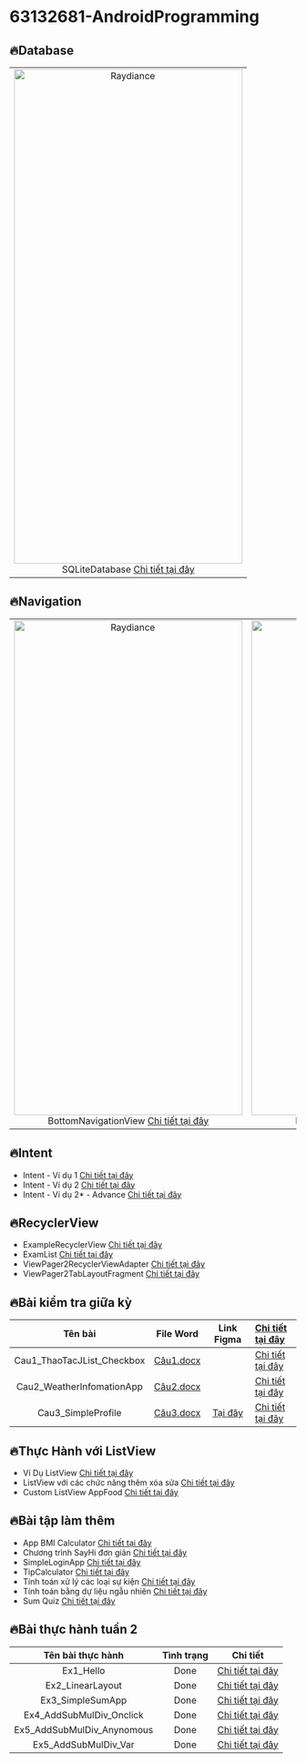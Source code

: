# 63132681-AndroidProgramming
## 🔥Database
<table>
    <tr>
        <td style="text-align: center;">
            <div style="text-align: center;">
                <a target="_blank" href="https://github.com/TienVannnn/63132681-AndroidProgramming/assets/145122420/e55ec2ed-36f1-4265-b733-35bde7065e64">
                    <img alt="Raydiance" width="401" height="869" src="https://github.com/TienVannnn/63132681-AndroidProgramming/assets/145122420/e55ec2ed-36f1-4265-b733-35bde7065e64" />
                </a>
                <div>
                    <span>SQLiteDatabase</span>
                    <a href="https://github.com/TienVannnn/63132681-AndroidProgramming/tree/main/SQLiteDatabase/app/src/main">Chi tiết tại đây</a>
                </div>
            </div>
        </td>
    </tr>
</table>

##
## 🔥Navigation
<table>
    <tr>
        <td style="text-align: center;">
            <div style="text-align: center;">
                <a target="_blank" href="https://github.com/TienVannnn/63132681-AndroidProgramming/tree/main/Example_BottomNavigationView">
                    <img alt="Raydiance" width="401" height="869" src="https://github.com/TienVannnn/63132681-AndroidProgramming/assets/145122420/d13abb15-8c1f-4f47-8e19-1afcdfce4240" />
                </a>
                <div>
                    <span>BottomNavigationView</span>
                    <a href="https://github.com/TienVannnn/63132681-AndroidProgramming/tree/main/Example_BottomNavigationView">Chi tiết tại đây</a>
                </div>
            </div>
        </td>
      <td style="text-align: center;">
            <div style="text-align: center;">
                <a target="_blank" href="https://github.com/TienVannnn/63132681-AndroidProgramming/tree/main/NavigationDrawer/app/src/main">
                    <img alt="Raydiance" width="401" height="869" src="https://github.com/TienVannnn/63132681-AndroidProgramming/assets/145122420/b0db67f5-6cc8-4752-951d-0168fde4787d" />
                </a>
                <div>
                    <span>NavigationDrawer</span>
                    <a href="https://github.com/TienVannnn/63132681-AndroidProgramming/tree/main/NavigationDrawer/app/src/main">Chi tiết tại đây</a>
                </div>
            </div>
        </td>
    </tr>
</table>

##
## 🔥Intent
* Intent - Ví dụ 1 [Chi tiết tại đây](https://github.com/TienVannnn/63132681-AndroidProgramming/tree/main/Intent_VD1)
* Intent - Ví dụ 2 [Chi tiết tại đây](https://github.com/TienVannnn/63132681-AndroidProgramming/tree/main/Intent_VD2)
* Intent - Ví dụ 2* - Advance [Chi tiết tại đây](https://github.com/TienVannnn/63132681-AndroidProgramming/tree/main/Intent_ViDu2Star)
##

## 🔥RecyclerView
* ExampleRecyclerView [Chi tiết tại đây](https://github.com/TienVannnn/63132681-AndroidProgramming/tree/main/ExampleRecyclerView)
* ExamList [Chi tiết tại đây](https://github.com/TienVannnn/63132681-AndroidProgramming/tree/main/ExamList)
* ViewPager2RecyclerViewAdapter [Chi tiết tại đây](https://github.com/TienVannnn/63132681-AndroidProgramming/tree/main/ViewPager2RecyclerViewAdapter)
* ViewPager2TabLayoutFragment [Chi tiết tại đây](https://github.com/TienVannnn/63132681-AndroidProgramming/tree/main/ViewPager2TabLayoutFragment)
##

## 🔥Bài kiểm tra giữa kỳ
| Tên bài | File Word | Link Figma| [Chi tiết tại đây](https://github.com/TienVannnn/63132681-AndroidProgramming/tree/main/ThiGiuaKy_63132681) | 
|:-------------:|:-------------:|:-------------: |:---------------
| Cau1_ThaoTacJList_Checkbox    | [Câu1.docx](https://github.com/TienVannnn/63132681-AndroidProgramming/blob/main/ThiGiuaKy_63132681/Cau1_ThaoTacJList_Checkbox/C%C3%A2u1.docx) | | [Chi tiết tại đây](https://github.com/TienVannnn/63132681-AndroidProgramming/tree/main/ThiGiuaKy_63132681/Cau1_ThaoTacJList_Checkbox)
| Cau2_WeatherInfomationApp     | [Câu2.docx](https://github.com/TienVannnn/63132681-AndroidProgramming/blob/main/ThiGiuaKy_63132681/Cau2_WeatherInfomationApp/C%C3%A2u%202.docx)  |  | [Chi tiết tại đây](https://github.com/TienVannnn/63132681-AndroidProgramming/tree/main/ThiGiuaKy_63132681/Cau2_WeatherInfomationApp)
| Cau3_SimpleProfile     | [Câu3.docx](https://github.com/TienVannnn/63132681-AndroidProgramming/blob/main/ThiGiuaKy_63132681/Cau3_SimpleProfile/C%C3%A2u%203.docx) | [Tại đây](https://www.figma.com/file/adN5GGE3AxPfTPXoKWVZJJ/Cau3_SimpleProfile?type=design&node-id=0-1&mode=design&t=HDVK8FrMUASlsRy1-0)  | [Chi tiết tại đây](https://github.com/TienVannnn/63132681-AndroidProgramming/tree/main/ThiGiuaKy_63132681/Cau3_SimpleProfile) | 

##
## 🔥Thực Hành với ListView
* Ví Dụ ListView [Chi tiết tại đây](https://github.com/TienVannnn/63132681-AndroidProgramming/tree/main/ViDuListView)
* ListView với các chức năng thêm xóa sửa [Chi tiết tại đây](https://github.com/TienVannnn/63132681-AndroidProgramming/tree/main/ListViewThemSuaXoa)
* Custom ListView AppFood [Chi tiết tại đây](https://github.com/TienVannnn/63132681-AndroidProgramming/tree/main/CustomListView_AppFood)
##
## 🔥Bài tập làm thêm
* App BMI Calculator [Chi tiết tại đây](https://github.com/TienVannnn/63132681-AndroidProgramming/tree/main/BMICalculator)
* Chương trình SayHi đơn giản [Chi tiết tại đây](https://github.com/TienVannnn/63132681-AndroidProgramming/tree/main/SayHi)
* SimpleLoginApp [Chi tiết tại đây](https://github.com/TienVannnn/63132681-AndroidProgramming/tree/main/SimpleLoginApp)
* TipCalculator [Chi tiết tại đây](https://github.com/TienVannnn/63132681-AndroidProgramming/tree/main/TipCalculator)
* Tính toán xử lý các loại sự kiện [Chi tiết tại đây](https://github.com/TienVannnn/63132681-AndroidProgramming/tree/main/THplus_P2Bai8_XuLyCacLoaiSuKien)
* Tính toán bằng dự liệu ngẫu nhiên [Chi tiết tại đây](https://github.com/TienVannnn/63132681-AndroidProgramming/tree/main/AppTinhToanBangDuLieuNgauNhien)
* Sum Quiz  [Chi tiết tại đây](https://github.com/TienVannnn/63132681-AndroidProgramming/tree/main/SumQuiz)
##
## 🔥Bài thực hành tuần 2
| Tên bài thực hành | Tình trạng | Chi tiết
|:-------------:|:-------------:|:-------------:
| Ex1_Hello    | Done | [Chi tiết tại đây](https://github.com/TienVannnn/63132681-AndroidProgramming/tree/main/Ex1_Hello)
| Ex2_LinearLayout     | Done     | [Chi tiết tại đây](https://github.com/TienVannnn/63132681-AndroidProgramming/tree/main/Ex2_LinearLayout)
| Ex3_SimpleSumApp     | Done    | [Chi tiết tại đây](https://github.com/TienVannnn/63132681-AndroidProgramming/tree/main/Ex3_SimpleSumApp)
| Ex4_AddSubMulDiv_Onclick    | Done | [Chi tiết tại đây](https://github.com/TienVannnn/63132681-AndroidProgramming/tree/main/Ex4_AddSubMulDiv_Onclick)
| Ex5_AddSubMulDiv_Anynomous     |   Done   | [Chi tiết tại đây](https://github.com/TienVannnn/63132681-AndroidProgramming/tree/main/Ex5_AddSubMulDiv_Anynomous)
| Ex5_AddSubMulDiv_Var     |  Done    | [Chi tiết tại đây](https://github.com/TienVannnn/63132681-AndroidProgramming/tree/main/Ex5_AddSubMulDiv_Var)

